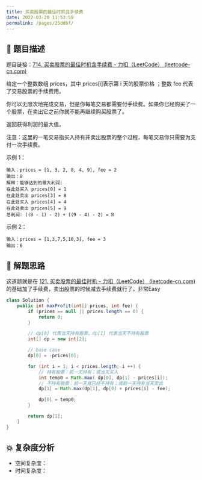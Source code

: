 ```yaml
---
title: 买卖股票的最佳时机含手续费
date: 2022-03-20 11:53:59
permalink: /pages/25ddbf/
---
```


## 📃 题目描述

题目链接：[714. 买卖股票的最佳时机含手续费 - 力扣（LeetCode） (leetcode-cn.com)](https://leetcode-cn.com/problems/best-time-to-buy-and-sell-stock-with-transaction-fee/)

给定一个整数数组 prices，其中 prices[i]表示第 i 天的股票价格 ；整数 fee 代表了交易股票的手续费用。

你可以无限次地完成交易，但是你每笔交易都需要付手续费。如果你已经购买了一个股票，在卖出它之前你就不能再继续购买股票了。

返回获得利润的最大值。

注意：这里的一笔交易指买入持有并卖出股票的整个过程，每笔交易你只需要为支付一次手续费。

示例 1：

```
输入：prices = [1, 3, 2, 8, 4, 9], fee = 2
输出：8
解释：能够达到的最大利润:  
在此处买入 prices[0] = 1
在此处卖出 prices[3] = 8
在此处买入 prices[4] = 4
在此处卖出 prices[5] = 9
总利润: ((8 - 1) - 2) + ((9 - 4) - 2) = 8
```

示例 2：

```
输入：prices = [1,3,7,5,10,3], fee = 3
输出：6
```

## 🔔 解题思路

这道题就是在 [121. 买卖股票的最佳时机 - 力扣（LeetCode） (leetcode-cn.com)](https://leetcode-cn.com/problems/best-time-to-buy-and-sell-stock/) 的基础加了手续费，卖出股票的时候减去手续费就行了，非常Easy


```java
class Solution {
    public int maxProfit(int[] prices, int fee) {
        if (prices == null || prices.length == 0) {
            return 0;
        }

        // dp[0] 代表当天持有股票，dp[1] 代表当天不持有股票
        int[] dp = new int[2];

        // base case
        dp[0] = -prices[0];

        for (int i = 1; i < prices.length; i ++) {
            // 持有股票：前一天持有；或当天买入
            int temp0 = Math.max( dp[0], dp[1] - prices[i]);
            // 不持有股票：前一天就已经不持有；或前一天持有当天卖出
            dp[1] = Math.max(dp[1], dp[0] + prices[i] - fee);

            dp[0] = temp0;
        }

        return dp[1];
    }
}
```

## 💥 复杂度分析

- 空间复杂度：
- 时间复杂度：

